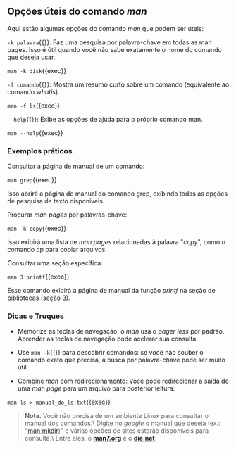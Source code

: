 ## Opções úteis do comando _man_
Aqui estão algumas opções do comando _man_ que podem ser úteis:

`-k palavra`{{}}: Faz uma pesquisa por palavra-chave em todas as man pages. Isso é útil quando você não sabe exatamente o nome do comando que deseja usar.

`man -k disk`{{exec}}

`-f comando`{{}}: Mostra um resumo curto sobre um comando (equivalente ao comando _whatis_).

`man -f ls`{{exec}}

`--help`{{}}: Exibe as opções de ajuda para o próprio comando man.

`man --help`{{exec}}

### Exemplos práticos

Consultar a página de manual de um comando:

`man grep`{{exec}}

Isso abrirá a página de manual do comando grep, exibindo todas as opções de pesquisa de texto disponíveis.

Procurar _man pages_ por palavras-chave:

`man -k copy`{{exec}}

Isso exibirá uma lista de _man pages_ relacionadas à palavra "_copy_", como o comando cp para copiar arquivos.

Consultar uma seção específica:

`man 3 printf`{{exec}}

Esse comando exibirá a página de manual da função _printf_ na seção de bibliotecas (seção 3).

### Dicas e Truques
- Memorize as teclas de navegação: o _man_ usa o _pager less_ por padrão. Aprender as teclas de navegação pode acelerar sua consulta.

- Use `man -k`{{}} para descobrir comandos: se você não souber o comando exato que precisa, a busca por palavra-chave pode ser muito útil.

- Combine _man_ com redirecionamento: Você pode redirecionar a saída de uma _man page_ para um arquivo para posterior leitura:

`man ls > manual_do_ls.txt`{{exec}}

>**Nota.** Você não precisa de um ambiente Linux para consultar o manual dos comandos.\\
>Digite no _google_ o manual que deseja (ex.: "[man mkdir](https://www.google.com/search?q=man+mkdir))" e várias opções de sites estarão disponíveis para consulta.\\
>Entre eles, o [**man7.org**](https://man7.org/linux/man-pages/) e o [**die.net**](https://linux.die.net/man/).
